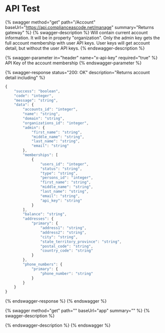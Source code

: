 # API Test

{% swagger method="get" path="/Account" baseUrl="https://api.complianceascode.net/manage" summary="Returns gateway" %}
{% swagger-description %}
Will contain current account information. It will be in property "organization".  Only the admin key gets the full account membership with user API keys. User keys will get account detail, but without the user API keys.
{% endswagger-description %}

{% swagger-parameter in="header" name="x-api-key" required="true" %}
API Key of the account membership
{% endswagger-parameter %}

{% swagger-response status="200: OK" description="Returns account detail including" %}
```javascript
{
    "success": "boolean",
    "code": "integer",
    "message": "string",
    "data": {
        "accounts_id": "integer",
        "name": "string",
        "domain": "string",
        "organizations_id": "integer",
        "admin": {
            "first_name": "string",
            "middle_name": "string",
            "last_name": "string",
            "email": "string"
        },
        "memberships": [
            {
                "users_id": "integer",
                "status": "string",
                "type": "string",
                "persons_id": "integer",
                "first_name": "string",
                "middle_name": "string",
                "last_name": "string",
                "email": "string",
                "api_key": "string"
            }
        ],
        "balance": "string",
        "addresses": {
            "primary": {
                "address1": "string",
                "address2": "string",
                "city": "string",
                "state_territory_province": "string",
                "postal_code": "string",
                "country_code": "string"
            }
        },
        "phone_numbers": {
            "primary": {
                "phone_number": "string"
            }
        }
    }
}
```
{% endswagger-response %}
{% endswagger %}

{% swagger method="get" path="" baseUrl="app" summary="" %}
{% swagger-description %}

{% endswagger-description %}
{% endswagger %}
